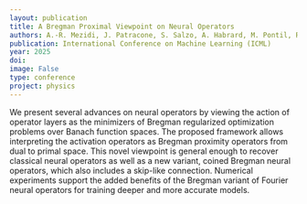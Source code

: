 ```yaml
---
layout: publication
title: A Bregman Proximal Viewpoint on Neural Operators
authors: A.-R. Mezidi, J. Patracone, S. Salzo, A. Habrard, M. Pontil, R. Emonet and M. Sebban
publication: International Conference on Machine Learning (ICML)
year: 2025
doi:
image: False
type: conference
project: physics
---
```



We present several advances on neural operators by viewing the action of operator layers as the minimizers of Bregman regularized optimization problems over Banach function spaces. The proposed framework allows interpreting the activation operators as Bregman proximity operators from dual to primal space. This novel viewpoint is general enough to recover classical neural operators as well as a new variant, coined Bregman neural operators, which also includes a skip-like connection. Numerical experiments support the added benefits of the Bregman variant of Fourier neural operators for training deeper and more accurate models.
